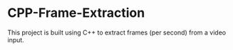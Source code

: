 # CPP-Frame-Extraction
This project is built using C++ to extract frames (per second) from a video input.
